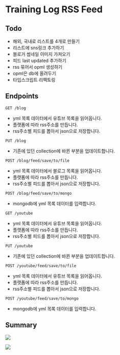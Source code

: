 # Training Log RSS Feed

## Todo

- 해외, 국내로 리스트를 4개로 만들기
- 리스트에 sns링크 추가하기
- 블로거 썸네일 이미지 가져오기
- 피드 last updated 추가하기
- rss 묶어서 opml 생성하기
- opml은 db에 올려두기
- 타입스크립트 리팩토링

## Endpoints

`GET /blog`

- yml 목록 데이터에서 유튜브 목록을 읽어옵니다.
- 플랫폼에 따라 rss주소를 만듭니다.
- rss주소별 피드를 뽑아서 json으로 저장합니다.

`PUT /blog`

- 기존에 있던 collection에 바뀐 부분을 업데이트합니다.

`POST /blog/feed/save/to/file`

- yml 목록 데이터에서 블로그 목록을 읽어옵니다.
- 플랫폼에 따라 rss주소를 만듭니다.
- rss주소별 피드를 뽑아서 json으로 저장합니다.

`POST /blog/feed/save/to/mongo`

- mongodb에 yml 목록 데이터를 입력합니다.

`GET /youtube`

- yml 목록 데이터에서 유튜브 목록을 읽어옵니다.
- 플랫폼에 따라 rss주소를 만듭니다.
- rss주소별 피드를 뽑아서 json으로 저장합니다.

`PUT /youtube`

- 기존에 있던 collection에 바뀐 부분을 업데이트합니다.

`POST /youtube/feed/save/to/file`

- yml 목록 데이터에서 유튜브 목록을 읽어옵니다.
- 플랫폼에 따라 rss주소를 만듭니다.
- rss주소별 피드를 뽑아서 json으로 저장합니다.

`POST /youtube/feed/save/to/mongo`

- mongodb에 yml 목록 데이터를 입력합니다.

## Summary

[![](https://res.cloudinary.com/yangeok/image/upload/v1554888938/training-log/11.jpg)](https://res.cloudinary.com/yangeok/image/upload/v1554888938/training-log/11.jpg)

[![](https://res.cloudinary.com/yangeok/image/upload/v1558403801/portfolio/screencapture-training-front-netlify-2019-05-21-10_54_21.png)](https://res.cloudinary.com/yangeok/image/upload/v1558403801/portfolio/screencapture-training-front-netlify-2019-05-21-10_54_21.png)
